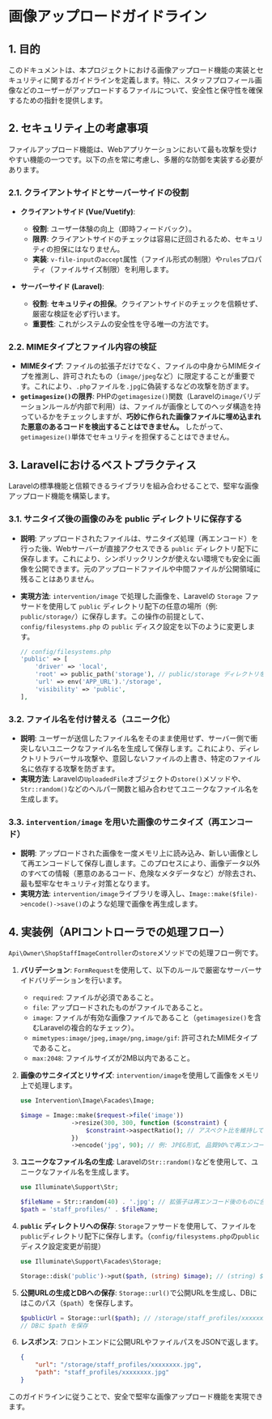 # 画像アップロードガイドライン

## 1. 目的

このドキュメントは、本プロジェクトにおける画像アップロード機能の実装とセキュリティに関するガイドラインを定義します。特に、スタッフプロフィール画像などのユーザーがアップロードするファイルについて、安全性と保守性を確保するための指針を提供します。

## 2. セキュリティ上の考慮事項

ファイルアップロード機能は、Webアプリケーションにおいて最も攻撃を受けやすい機能の一つです。以下の点を常に考慮し、多層的な防御を実装する必要があります。

### 2.1. クライアントサイドとサーバーサイドの役割

-   **クライアントサイド (Vue/Vuetify)**:
    -   **役割**: ユーザー体験の向上（即時フィードバック）。
    -   **限界**: クライアントサイドのチェックは容易に迂回されるため、セキュリティの担保にはなりません。
    -   **実装**: `v-file-input`の`accept`属性（ファイル形式の制限）や`rules`プロパティ（ファイルサイズ制限）を利用します。

-   **サーバーサイド (Laravel)**:
    -   **役割**: **セキュリティの担保**。クライアントサイドのチェックを信頼せず、厳密な検証を必ず行います。
    -   **重要性**: これがシステムの安全性を守る唯一の方法です。

### 2.2. MIMEタイプとファイル内容の検証

-   **MIMEタイプ**: ファイルの拡張子だけでなく、ファイルの中身からMIMEタイプを推測し、許可されたもの（`image/jpeg`など）に限定することが重要です。これにより、`.php`ファイルを`.jpg`に偽装するなどの攻撃を防ぎます。
-   **`getimagesize()`の限界**: PHPの`getimagesize()`関数（Laravelの`image`バリデーションルールが内部で利用）は、ファイルが画像としてのヘッダ構造を持っているかをチェックしますが、**巧妙に作られた画像ファイルに埋め込まれた悪意のあるコードを検出することはできません。** したがって、`getimagesize()`単体でセキュリティを担保することはできません。

## 3. Laravelにおけるベストプラクティス

Laravelの標準機能と信頼できるライブラリを組み合わせることで、堅牢な画像アップロード機能を構築します。

### 3.1. サニタイズ後の画像のみを public ディレクトリに保存する

-   **説明**: アップロードされたファイルは、サニタイズ処理（再エンコード）を行った後、Webサーバーが直接アクセスできる `public` ディレクトリ配下に保存します。これにより、シンボリックリンクが使えない環境でも安全に画像を公開できます。元のアップロードファイルや中間ファイルが公開領域に残ることはありません。
-   **実現方法**: `intervention/image` で処理した画像を、Laravelの `Storage` ファサードを使用して `public` ディレクトリ配下の任意の場所（例: `public/storage/`）に保存します。この操作の前提として、`config/filesystems.php` の `public` ディスク設定を以下のように変更します。

    ```php
    // config/filesystems.php
    'public' => [
        'driver' => 'local',
        'root' => public_path('storage'), // public/storage ディレクトリをルートにする
        'url' => env('APP_URL').'/storage',
        'visibility' => 'public',
    ],
    ```

### 3.2. ファイル名を付け替える（ユニーク化）

-   **説明**: ユーザーが送信したファイル名をそのまま使用せず、サーバー側で衝突しないユニークなファイル名を生成して保存します。これにより、ディレクトリトラバーサル攻撃や、意図しないファイルの上書き、特定のファイル名に依存する攻撃を防ぎます。
-   **実現方法**: Laravelの`UploadedFile`オブジェクトの`store()`メソッドや、`Str::random()`などのヘルパー関数と組み合わせてユニークなファイル名を生成します。

### 3.3. `intervention/image` を用いた画像のサニタイズ（再エンコード）

-   **説明**: アップロードされた画像を一度メモリ上に読み込み、新しい画像として再エンコードして保存し直します。このプロセスにより、画像データ以外のすべての情報（悪意のあるコード、危険なメタデータなど）が除去され、最も堅牢なセキュリティ対策となります。
-   **実現方法**: `intervention/image`ライブラリを導入し、`Image::make($file)->encode()->save()`のような処理で画像を再生成します。

## 4. 実装例（APIコントローラでの処理フロー）

`Api\Owner\ShopStaffImageController`の`store`メソッドでの処理フロー例です。

1.  **バリデーション**: `FormRequest`を使用して、以下のルールで厳密なサーバーサイドバリデーションを行います。
    -   `required`: ファイルが必須であること。
    -   `file`: アップロードされたものがファイルであること。
    -   `image`: ファイルが有効な画像ファイルであること（`getimagesize()`を含むLaravelの複合的なチェック）。
    -   `mimetypes:image/jpeg,image/png,image/gif`: 許可されたMIMEタイプであること。
    -   `max:2048`: ファイルサイズが2MB以内であること。

2.  **画像のサニタイズとリサイズ**: `intervention/image`を使用して画像をメモリ上で処理します。
    ```php
    use Intervention\Image\Facades\Image;

    $image = Image::make($request->file('image'))
                  ->resize(300, 300, function ($constraint) {
                      $constraint->aspectRatio(); // アスペクト比を維持してリサイズ
                  })
                  ->encode('jpg', 90); // 例: JPEG形式, 品質90%で再エンコード
    ```

3.  **ユニークなファイル名の生成**: Laravelの`Str::random()`などを使用して、ユニークなファイル名を生成します。
    ```php
    use Illuminate\Support\Str;

    $fileName = Str::random(40) . '.jpg'; // 拡張子は再エンコード後のものに合わせる
    $path = 'staff_profiles/' . $fileName;
    ```

4.  **`public` ディレクトリへの保存**: `Storage`ファサードを使用して、ファイルを`public`ディレクトリ配下に保存します。（`config/filesystems.php`の`public`ディスク設定変更が前提）
    ```php
    use Illuminate\Support\Facades\Storage;

    Storage::disk('public')->put($path, (string) $image); // (string) $image で画像データを取得
    ```

5.  **公開URLの生成とDBへの保存**: `Storage::url()`で公開URLを生成し、DBにはこのパス（`$path`）を保存します。
    ```php
    $publicUrl = Storage::url($path); // /storage/staff_profiles/xxxxxxxx.jpg
    // DBに $path を保存
    ```

6.  **レスポンス**: フロントエンドに公開URLやファイルパスをJSONで返します。
    ```json
    {
        "url": "/storage/staff_profiles/xxxxxxxx.jpg",
        "path": "staff_profiles/xxxxxxxx.jpg"
    }
    ```

このガイドラインに従うことで、安全で堅牢な画像アップロード機能を実現できます。
